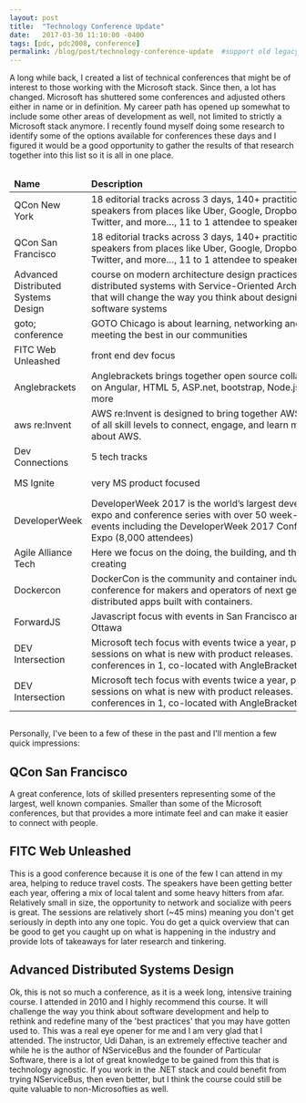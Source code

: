 ```yaml
---
layout: post
title:  "Technology Conference Update"
date:   2017-03-30 11:10:00 -0400
tags: [pdc, pdc2008, conference]
permalink: /blog/post/technology-conference-update  #support old legacy urls
---
```


A long while back, I created a list of technical conferences that might be of interest to those working with the Microsoft stack.  Since then, a lot has changed.  Microsoft has shuttered some conferences and adjusted others either in name or in definition.  My career path has opened up somewhat to include some other areas of development as well, not limited to strictly a Microsoft stack anymore.  I recently found myself doing some research to identify some of the options available for conferences these days and I figured it would be a good opportunity to gather the results of that research together into this list so it is all in one place.


<div style="overflow: auto; overflow-x: scroll; overflow-y: hidden;">
<table dir="ltr" style="width: 1461px;" border="0" cellspacing="0" cellpadding="0"><colgroup> <col width="131" /> <col width="447" /> <col width="160" /> <col width="94" /> <col width="123" /> <col width="410" /> </colgroup>
<thead>
<tr>
<td><strong>Name</strong></td>
<td><strong>Description</strong></td>
<td><strong>Duration</strong></td>
<td><strong>When</strong></td>
<td><strong>Where</strong></td>
<td><strong>Link</strong></td>
</tr>
</thead>
<tbody>
<tr>
<td>QCon New York</td>
<td>18 editorial tracks across 3 days, 140+ practitioner speakers from places like Uber, Google, Dropbox, Slack, Twitter, and more&hellip;, 11 to 1 attendee to speaker ratio</td>
<td>3 days + 2 days workshop</td>
<td>Jun 26 - 28</td>
<td>New York</td>
<td><a href="https://qconnewyork.com/" target="_blank">https://qconnewyork.com/</a></td>
</tr>
<tr>
<td>QCon San Francisco</td>
<td>18 editorial tracks across 3 days, 140+ practitioner speakers from places like Uber, Google, Dropbox, Slack, Twitter, and more&hellip;, 11 to 1 attendee to speaker ratio</td>
<td>3 days + 2 day workshops</td>
<td>Nov 13 - 15</td>
<td>San Francisco</td>
<td><a href="https://qconsf.com/" target="_blank">https://qconsf.com/</a></td>
</tr>
<tr>
<td>Advanced Distributed Systems Design</td>
<td>course on modern architecture design practices for distributed systems with Service-Oriented Architecture that will change the way you think about designing software systems</td>
<td>5 days</td>
<td>various</td>
<td>Dallas, Los Angeles</td>
<td><a class="in-cell-link" href="https://particular.net/adsd" target="_blank">https://particular.net/adsd</a></td>
</tr>
<tr>
<td>goto; conference</td>
<td>GOTO Chicago is about learning, networking and meeting the best in our communities</td>
<td>2 days</td>
<td>May 1 - 2</td>
<td>Chicago</td>
<td><a href="https://gotochgo.com/" target="_blank">https://gotochgo.com/</a></td>
</tr>
<tr>
<td>FITC Web Unleashed</td>
<td>front end dev focus</td>
<td>2 days + 1 day workshop</td>
<td>Sept 25 - 26</td>
<td>Toronto</td>
<td><a href="http://fitc.ca/event/webu17/" target="_blank">http://fitc.ca/event/webu17/</a></td>
</tr>
<tr>
<td>Anglebrackets</td>
<td>Anglebrackets brings together open source collaborators on Angular, HTML 5, ASP.net, bootstrap, Node.js and more</td>
<td>4 days</td>
<td>May 21 - 24</td>
<td>Orlando</td>
<td><a href="https://anglebrackets.org/#!/" target="_blank">https://anglebrackets.org/#!/</a></td>
</tr>
<tr>
<td>aws re:Invent</td>
<td>AWS re:Invent is designed to bring together AWS users of all skill levels to connect, engage, and learn more about AWS.</td>
<td>5 days</td>
<td>Nov 27 - Dec 1</td>
<td>Las Vegas</td>
<td><a href="https://reinvent.awsevents.com/" target="_blank">https://reinvent.awsevents.com/</a></td>
</tr>
<tr>
<td>Dev Connections</td>
<td>5 tech tracks</td>
<td>4 days</td>
<td>Oct 23 - 26</td>
<td>San Francisco</td>
<td><a href="http://www.devconnections.com/dc17/Public/enter.aspx" target="_blank">http://www.devconnections.com/dc17/Public/enter.aspx</a></td>
</tr>
<tr>
<td>MS Ignite</td>
<td>very MS product focused</td>
<td>5 days</td>
<td>Sept 25 - 29</td>
<td>Orlando</td>
<td><a href="https://ignite.microsoft.com/" target="_blank">https://ignite.microsoft.com/</a></td>
</tr>
<tr>
<td>DeveloperWeek</td>
<td>DeveloperWeek 2017 is the world&rsquo;s largest developer expo and conference series with over 50 week-long events including the DeveloperWeek 2017 Conference &amp; Expo (8,000 attendees)</td>
<td>3 days + 2 day hackathon</td>
<td>Feb 11 - 15</td>
<td>San Francisco</td>
<td><a href="http://www.developerweek.com/" target="_blank">http://www.developerweek.com/</a></td>
</tr>
<tr>
<td>Agile Alliance Tech</td>
<td>Here we focus on the doing, the building, and the creating</td>
<td>3 days</td>
<td>Apr 19 - 21</td>
<td>Boston</td>
<td><a href="https://www.agilealliance.org/agile-alliance-technical-conference-2017/" target="_blank">https://www.agilealliance.org/agile-alliance-technical-conference-2017/</a></td>
</tr>
<tr>
<td>Dockercon</td>
<td>DockerCon is the community and container industry conference for makers and operators of next generation distributed apps built with containers.</td>
<td>3 days</td>
<td>Apr 17 - 20</td>
<td>Austin</td>
<td><a href="http://2017.dockercon.com" target="_blank">http://2017.dockercon.com</a></td>
</tr>
<tr>
<td>ForwardJS</td>
<td>Javascript focus with events in San Francisco and Ottawa</td>
<td>2 days + 8 days workshops</td>
<td>July 26 - 27</td>
<td>San Francisco</td>
<td><a href="https://forwardjs.com/">https://forwardjs.com/</a></td>
</tr>
<tr>
<td>DEV Intersection</td>
<td>Microsoft tech focus with events twice a year, providing sessions on what is new with product releases. 7 conferences in 1, co-located with AngleBrackets.</td>
<td>4 days + workshops</td>
<td>May 21 - 24</td>
<td>Orlando</td>
<td><a href="https://www.devintersection.com/">https://www.devintersection.com/</a></td>
</tr>
<tr>
<td>DEV Intersection</td>
<td>Microsoft tech focus with events twice a year, providing sessions on what is new with product releases. 7 conferences in 1, co-located with AngleBrackets.</td>
<td>4 days + workshops</td>
<td>Oct 30 - Nov 2</td>
<td>Las Vegas</td>
<td><a href="https://www.devintersection.com/">https://www.devintersection.com/</a></td>
</tr>
</tbody>
</table>
</div>

 

Personally, I've been to a few of these in the past and I'll mention a few quick impressions:

## QCon San Francisco

A great conference, lots of skilled presenters representing some of the largest, well known companies.  Smaller than some of the Microsoft conferences, but that provides a more intimate feel and can make it easier to connect with people.

## FITC Web Unleashed

This is a good conference because it is one of the few I can attend in my area, helping to reduce travel costs.  The speakers have been getting better each year, offering a mix of local talent and some heavy hitters from afar.  Relatively small in size, the opportunity to network and socialize with peers is great.  The sessions are relatively short (~45 mins) meaning you don't get seriously in depth into any one topic.  You do get a quick overview that can be good to get you caught up on what is happening in the industry and provide lots of takeaways for later research and tinkering.

## Advanced Distributed Systems Design

Ok, this is not so much a conference, as it is a week long, intensive training course.  I attended in 2010 and I highly recommend this course.  It will challenge the way you think about software development and help to rethink and redefine many of the 'best practices' that you may have gotten used to.  This was a real eye opener for me and I am very glad that I attended.  The instructor, Udi Dahan, is an extremely effective teacher and while he is the author of NServiceBus and the founder of Particular Software, there is a lot of great knowledge to be gained from this that is technology agnostic.  If you work in the .NET stack and could benefit from trying NServiceBus, then even better, but I think the course could still be quite valuable to non-Microsofties as well.